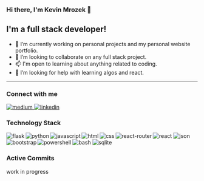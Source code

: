 ### Hi there, I'm Kevin Mrozek 👋

## I'm a full stack developer!

- 🔭 I’m currently working on personal projects and my personal website portfolio.
- 👯 I’m looking to collaborate on any full stack project.
- 📫 I'm open to learning about anything related to coding.
- 🤔 I’m looking for help with learning algos and react.

------------------------------------------------------------------------------------------------------------------------
### Connect with me
<a href="https://medium.com/@kmrozek0859">
  <img alt="medium" src="https://img.shields.io/badge/medium-%2312100E.svg?&style=for-the-badge&logo=medium&logoColor=white" />
</a>
<a href="https://www.linkedin.com/in/kevin-mrozek/">
  <img alt="linkedin" src="https://img.shields.io/badge/LinkedIn-0077B5?style=for-the-badge&logo=linkedin&logoColor=white" />
</a>
<!--<img alt="gmail" src="https://img.shields.io/badge/Gmail-D14836?style=for-the-badge&logo=gmail&logoColor=white" /> kmrozek0859@gmail.com-->

### Technology Stack
<a>
  <img align="left" alt="flask" src="https://img.shields.io/badge/Flask-000000?style=for-the-badge&logo=flask&logoColor=white" />
  <img align="left" alt="python" src="https://img.shields.io/badge/Python-FFD43B?style=for-the-badge&logo=python&logoColor=blue" />
  <img align="left" alt="javascript" src="https://img.shields.io/badge/JavaScript-323330?style=for-the-badge&logo=javascript&logoColor=F7DF1E" />
  <img align="left" alt="html" src="https://img.shields.io/badge/HTML5-E34F26?style=for-the-badge&logo=html5&logoColor=white" />
  <img align="left" alt="css" src="https://img.shields.io/badge/CSS3-1572B6?style=for-the-badge&logo=css3&logoColor=white" />
  <img alt="react" src="https://img.shields.io/badge/React-20232A?style=for-the-badge&logo=react&logoColor=61DAFB" />
  <img align="left" alt="react-router" src="https://img.shields.io/badge/React_Router-CA4245?style=for-the-badge&logo=react-router&logoColor=white" />
  <img align="left" alt="bootstrap" src="https://img.shields.io/badge/Bootstrap-563D7C?style=for-the-badge&logo=bootstrap&logoColor=white" />
  <img alt="json" src="https://img.shields.io/badge/json-5E5C5C?style=for-the-badge&logo=json&logoColor=white" />
  <img alt="powershell" src="https://img.shields.io/badge/powershell-5391FE?style=for-the-badge&logo=powershell&logoColor=white" />
  <img alt="bash" src="https://img.shields.io/badge/GNU%20Bash-4EAA25?style=for-the-badge&logo=GNU%20Bash&logoColor=white"/>
  <img alt='sqlite'  src='https://img.shields.io/badge/SQLite-07405E?style=for-the-badge&logo=sqlite&logoColor=white'/>
</a>





### Active Commits

work in progress

<!--
**5billon/5billon** is a ✨ _special_ ✨ repository because its `README.md` (this file) appears on your GitHub profile.

Here are some ideas to get you started:

- 🔭 I’m currently working on ...
- 🌱 I’m currently learning ...
- 👯 I’m looking to collaborate on ...
- 🤔 I’m looking for help with ...
- 💬 Ask me about ...
- 📫 How to reach me: ...
- 😄 Pronouns: ...
- ⚡ Fun fact: ...
-->
